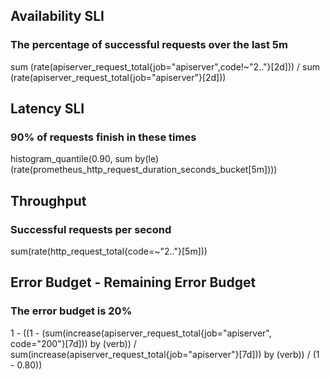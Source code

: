 ## Availability SLI
### The percentage of successful requests over the last 5m

sum (rate(apiserver_request_total{job="apiserver",code!~"2.."}[2d]))
/
sum (rate(apiserver_request_total{job="apiserver"}[2d]))



## Latency SLI
### 90% of requests finish in these times
histogram_quantile(0.90, sum by(le)(rate(prometheus_http_request_duration_seconds_bucket[5m])))


## Throughput
### Successful requests per second
sum(rate(http_request_total{code=~"2.."}[5m]))


## Error Budget - Remaining Error Budget
### The error budget is 20%
1 - ((1 - (sum(increase(apiserver_request_total{job="apiserver", code="200"}[7d])) by (verb)) / sum(increase(apiserver_request_total{job="apiserver"}[7d])) by (verb)) / (1 - 0.80))

